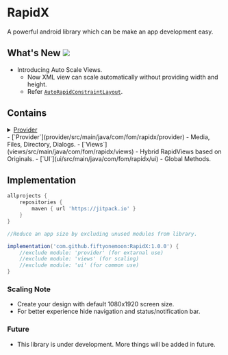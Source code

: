 # RapidX
 A powerful android library which can be make an app development easy.
 
## What's New [![](https://jitpack.io/v/fiftyonemoon/RapidX.svg)](https://jitpack.io/#fiftyonemoon/RapidX)
- Introducing Auto Scale Views.
   - Now XML view can scale automatically without providing width and height.
   - Refer [`AutoRapidConstraintLayout`](app/src/main/res/layout/rapid_constraint_layout_auto.xml).

## Contains
<details>
<summary>
<a href="https://github.com/fiftyonemoon/RapidX/tree/main/provider/src/main/java/com/fom/rapidx/provider">
Provider
</summary>
	<ul><li>
		<details>
			<summary>
			<a href="https://github.com/fiftyonemoon/RapidX/blob/main/provider/src/main/java/com/fom/rapidx/provider/Dialogs.java">						Dialogs
			</summary>
			<ul><li>
			<a href="https://github.com/fiftyonemoon/RapidX/blob/1968d6a1083a11baa9253c21da2f56f13af58816/provider/src/main/java/com/fom/rapidx/provider/Dialogs.java#L32" >
			AlertDialog
			</a>: Show runtime alert dialog. Available dialogs Save, Exit and Delete.	
			</li></ul>
		</details>
	</li></ul>
</details>
- [`Provider`](provider/src/main/java/com/fom/rapidx/provider) - Media, Files, Directory, Dialogs.
- [`Views`](views/src/main/java/com/fom/rapidx/views) - Hybrid RapidViews based on Originals.
- [`UI`](ui/src/main/java/com/fom/rapidx/ui) - Global Methods.

## Implementation

```groovy
allprojects {
	repositories {
		maven { url 'https://jitpack.io' }
	}
}
```

```groovy
//Reduce an app size by excluding unused modules from library.

implementation('com.github.fiftyonemoon:RapidX:1.0.0') {
    //exclude module: 'provider' (for extarnal use)
    //exclude module: 'views' (for scaling)
    //exclude module: 'ui' (for common use)
}
```
### Scaling Note
- Create your design with default 1080x1920 screen size.
- For better experience hide navigation and status/notification bar.

### Future
- This library is under development. More things will be added in future.
